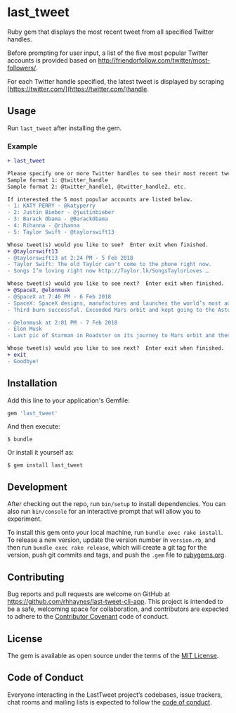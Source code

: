 # last_tweet

Ruby gem that displays the most recent tweet from all specified Twitter handles.

Before prompting for user input, a list of the five most popular Twitter accounts is provided based on http://friendorfollow.com/twitter/most-followers/.

For each Twitter handle specified, the latest tweet is displayed by scraping [https://twitter.com/](https://twitter.com/)handle.

## Usage

Run `last_tweet` after installing the gem.

### Example

```diff
+ last_tweet

Please specify one or more Twitter handles to see their most recent tweet.
Sample format 1: @twitter_handle
Sample format 2: @twitter_handle1, @twitter_handle2, etc.

If interested the 5 most popular accounts are listed below.
- 1: KATY PERRY - @katyperry
- 2: Justin Bieber - @justinbieber
- 3: Barack Obama - @BarackObama
- 4: Rihanna - @rihanna
- 5: Taylor Swift - @taylorswift13

Whose tweet(s) would you like to see?  Enter exit when finished.
+ @taylorswift13
- @taylorswift13 at 2:24 PM - 5 Feb 2018
- Taylor Swift: The old Taylor can't come to the phone right now.
- Songs I’m loving right now http://Taylor.lk/SongsTaylorLoves …

Whose tweet(s) would you like to see next?  Enter exit when finished.
+ @SpaceX, @elonmusk
- @SpaceX at 7:46 PM - 6 Feb 2018
- SpaceX: SpaceX designs, manufactures and launches the world’s most advanced rockets and spacecraft.
- Third burn successful. Exceeded Mars orbit and kept going to the Asteroid Belt.pic.twitter.com/bKhRN73WHF

- @elonmusk at 2:01 PM - 7 Feb 2018
- Elon Musk
- Last pic of Starman in Roadster on its journey to Mars orbit and then the Asteroid Belt https://www.instagram.com/p/Be6VZEzgAEk/

Whose tweet(s) would you like to see next?  Enter exit when finished.
+ exit
- Goodbye!
```

## Installation

Add this line to your application's Gemfile:

```ruby
gem 'last_tweet'
```

And then execute:

    $ bundle

Or install it yourself as:

    $ gem install last_tweet

## Development

After checking out the repo, run `bin/setup` to install dependencies. You can also run `bin/console`
for an interactive prompt that will allow you to experiment.

To install this gem onto your local machine, run `bundle exec rake install`. To release a new version,
update the version number in `version.rb`, and then run `bundle exec rake release`, which will create
a git tag for the version, push git commits and tags, and push the `.gem` file to [rubygems.org](https://rubygems.org).

## Contributing

Bug reports and pull requests are welcome on GitHub at https://github.com/rhhaynes/last-tweet-cli-app.
This project is intended to be a safe, welcoming space for collaboration, and contributors are expected
to adhere to the [Contributor Covenant](http://contributor-covenant.org) code of conduct.

## License

The gem is available as open source under the terms of the
[MIT License](https://github.com/rhhaynes/last-tweet-cli-app/blob/master/LICENSE.txt).

## Code of Conduct

Everyone interacting in the LastTweet project’s codebases, issue trackers, chat rooms and mailing lists is expected
to follow the [code of conduct](https://github.com/rhhaynes/last-tweet-cli-app/blob/master/CODE_OF_CONDUCT.md).
